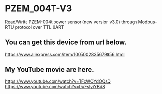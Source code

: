 # PZEM_004T-V3
 Read/Write PZEM-004t power sensor (new version v3.0) through Modbus-RTU protocol over TTL UART

## You can get this device from url below.
 https://www.aliexpress.com/item/1005002835679956.html

## My YouTube movie are here.
https://www.youtube.com/watch?v=TFcWOYdOQsQ
https://www.youtube.com/watch?v=DuFslyiYBd8